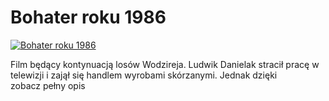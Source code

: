 Bohater roku 1986 
=============
[![Bohater roku 1986 ](http://vidos.pl/images/player.gif)](http://vidos.pl/bohater-roku-1986)

 Film będący kontynuacją losów Wodzireja. Ludwik Danielak stracił pracę w telewizji i zajął się handlem wyrobami skórzanymi. Jednak dzięki zobacz pełny opis
